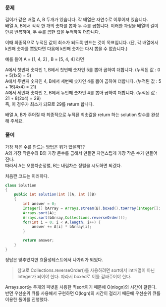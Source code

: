 ### 문제

길이가 같은 배열 A, B 두개가 있습니다. 각 배열은 자연수로 이루어져 있습니다.   
배열 A, B에서 각각 한 개의 숫자를 뽑아 두 수를 곱합니다. 이러한 과정을 배열의 길이만큼 반복하며, 두 수를 곱한 값을 누적하여 더합니다.    

이때 최종적으로 누적된 값이 최소가 되도록 만드는 것이 목표입니다. (단, 각 배열에서 k번째 숫자를 뽑았다면 다음에 k번째 숫자는 다시 뽑을 수 없습니다.)   

예를 들어 A = [1, 4, 2] , B = [5, 4, 4] 라면   

A에서 첫번째 숫자인 1, B에서 첫번째 숫자인 5를 뽑아 곱하여 더합니다. (누적된 값 : 0 + 5(1x5) = 5)   
A에서 두번째 숫자인 4, B에서 세번째 숫자인 4를 뽑아 곱하여 더합니다. (누적된 값 : 5 + 16(4x4) = 21)   
A에서 세번째 숫자인 2, B에서 두번째 숫자인 4를 뽑아 곱하여 더합니다. (누적된 값 : 21 + 8(2x4) = 29)   
즉, 이 경우가 최소가 되므로 29를 return 합니다.   
 
배열 A, B가 주어질 때 최종적으로 누적된 최솟값을 return 하는 solution 함수를 완성해 주세요.   


### 풀이

가장 작은 수를 만드는 방법은 뭐가 있을까??   
A의 가장 작은수와 B의 가장 큰수를 곱해서 만들면 자연스럽게 가장 작은 수가 만들어 진다.   
따라서 A는 오름차순정렬, B는 내림차순 정렬을 시도하면 되겠다.   

처음짠 코드는 이러하다.   
```java
class Solution
{
    public int solution(int []A, int []B)
    {
        int answer = 0;
        Integer[] bArray = Arrays.stream(B).boxed().toArray(Integer[]::new);
        Arrays.sort(A);
        Arrays.sort(bArray,Collections.reverseOrder());
        for(int i = 0; i < A.length; i++) {
            answer += A[i] * bArray[i]; 
        }

        return answer;
    }
}
```
정답은 맞추었지만 효율성테스트에서 나가리가 되었다.   
> 참고로 Collections.reverseOrder()를 사용하려면 sort에서 int배열이 아닌 Integer가 되어야 한다.
> 따라서 boxed로 이를 감싸주어야 한다.

Arrays.sort는 두개의 피벗을 사용한 퀵sort이기 때문에 O(nlogn)의 시간이 걸린다.   
반면 우선순위 큐를 사용해서 구현하면 O(logn)의 시간이 걸리기 때문에 우선순위 큐를 이용한 풀이를 진행했다.


